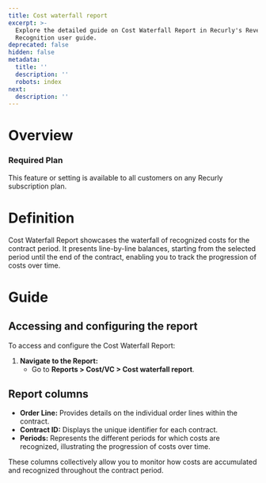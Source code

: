 ```yaml
---
title: Cost waterfall report
excerpt: >-
  Explore the detailed guide on Cost Waterfall Report in Recurly's Revenue
  Recognition user guide.
deprecated: false
hidden: false
metadata:
  title: ''
  description: ''
  robots: index
next:
  description: ''
---
```

# Overview

### Required Plan

This feature or setting is available to all customers on any Recurly subscription plan.

# Definition

Cost Waterfall Report showcases the waterfall of recognized costs for the contract period. It presents line-by-line balances, starting from the selected period until the end of the contract, enabling you to track the progression of costs over time.

# Guide

## Accessing and configuring the report

To access and configure the Cost Waterfall Report:

1. **Navigate to the Report:**
   * Go to **Reports > Cost/VC > Cost waterfall report**.

## Report columns

* **Order Line:** Provides details on the individual order lines within the contract.
* **Contract ID:** Displays the unique identifier for each contract.
* **Periods:** Represents the different periods for which costs are recognized, illustrating the progression of costs over time.

These columns collectively allow you to monitor how costs are accumulated and recognized throughout the contract period.